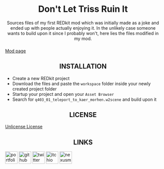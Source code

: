 <div align=center style="text-align: center;">
<h1>Don't Let Triss Ruin It</h1>
Sources files of my first REDkit mod which was initially made as a joke and ended up with people actually enjoying it. In the unlikely case someone wants to build upon it since I probably won't, here lies the files modified in my mod.
</div>

###

 [Mod page](https://www.nexusmods.com/witcher3/mods/9042)

###

<div align=center style="text-align: center;"><h2>INSTALLATION</h2></div>

* Create a new REDkit project
* Download the files and paste the `workspace` folder inside your newly created project folder
* Startup your project and open your `Asset Browser`
* Search for `q403_01_teleport_to_kaer_morhen.w2scene` and build upon it

###

<div align=center style="text-align: center;"><h2>LICENSE</h2></div>

[Unlicense License](https://choosealicense.com/licenses/unlicense/)

###

<div align=center style="text-align: center;"><h2>LINKS</h2></div>

<a href="https://noxtgm.me" target="_blank" rel="noreferrer"><img src="https://i.imgur.com/NSwlxNu.png" alt="portfolio" width="40" height="40"/></a> <a href="https://github.com/noxtgm" target="_blank" rel="noreferrer"><img src="https://i.imgur.com/LwT8Wxa.png" alt="github" width="40" height="40"/></a> <a href="https://twitter.com/noxtgm" target="_blank" rel="noreferrer"><img src="https://i.imgur.com/P3s7bOl.png" alt="twitter" width="40" height="40"/></a> <a href="https://noxtgm.itch.io/" target="_blank" rel="noreferrer"><img src="https://i.imgur.com/d9pIWxO.png" alt="itchio" width="40" height="40"/></a> <a href="https://next.nexusmods.com/profile/noxtgm" target="_blank" rel="noreferrer"><img src="https://i.imgur.com/la4rbPq.png" alt="nexusmods" width="40" height="40"/></a>

